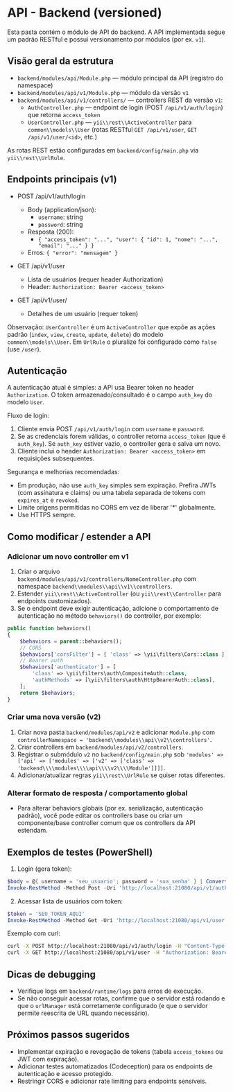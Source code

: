 # API - Backend (versioned)

Esta pasta contém o módulo de API do backend. A API implementada segue um padrão RESTful e possui versionamento por módulos (por ex. `v1`).

## Visão geral da estrutura

- `backend/modules/api/Module.php` — módulo principal da API (registro do namespace)
- `backend/modules/api/v1/Module.php` — módulo da versão `v1`
- `backend/modules/api/v1/controllers/` — controllers REST da versão `v1`:
  - `AuthController.php` — endpoint de login (POST `/api/v1/auth/login`) que retorna `access_token`
  - `UserController.php` — `yii\\rest\\ActiveController` para `common\\models\\User` (rotas RESTful `GET /api/v1/user`, `GET /api/v1/user/<id>`, etc.)

As rotas REST estão configuradas em `backend/config/main.php` via `yii\\rest\\UrlRule`.

## Endpoints principais (v1)

- POST /api/v1/auth/login
  - Body (application/json):
    - `username`: string
    - `password`: string
  - Resposta (200):
    - `{ "access_token": "...", "user": { "id": 1, "nome": "...", "email": "..." } }`
  - Erros: `{ "error": "mensagem" }`

- GET /api/v1/user
  - Lista de usuários (requer header Authorization)
  - Header: `Authorization: Bearer <access_token>`

- GET /api/v1/user/<id>
  - Detalhes de um usuário (requer token)

Observação: `UserController` é um `ActiveController` que expõe as ações padrão (`index`, `view`, `create`, `update`, `delete`) do modelo `common\\models\\User`. Em `UrlRule` o pluralize foi configurado como `false` (use `/user`).

## Autenticação

A autenticação atual é simples: a API usa Bearer token no header `Authorization`. O token armazenado/consultado é o campo `auth_key` do modelo `User`.

Fluxo de login:
1. Cliente envia POST `/api/v1/auth/login` com `username` e `password`.
2. Se as credenciais forem válidas, o controller retorna `access_token` (que é `auth_key`). Se `auth_key` estiver vazio, o controller gera e salva um novo.
3. Cliente inclui o header `Authorization: Bearer <access_token>` em requisições subsequentes.

Segurança e melhorias recomendadas:
- Em produção, não use `auth_key` simples sem expiração. Prefira JWTs (com assinatura e claims) ou uma tabela separada de tokens com `expires_at` e `revoked`.
- Limite origens permitidas no CORS em vez de liberar '*' globalmente.
- Use HTTPS sempre.

## Como modificar / estender a API

### Adicionar um novo controller em v1
1. Criar o arquivo `backend/modules/api/v1/controllers/NomeController.php` com namespace `backend\\modules\\api\\v1\\controllers`.
2. Estender `yii\\rest\\ActiveController` (ou `yii\\rest\\Controller` para endpoints customizados).
3. Se o endpoint deve exigir autenticação, adicione o comportamento de autenticação no método `behaviors()` do controller, por exemplo:

```php
public function behaviors()
{
    $behaviors = parent::behaviors();
    // CORS
    $behaviors['corsFilter'] = [ 'class' => \yii\filters\Cors::class ];
    // Bearer auth
    $behaviors['authenticator'] = [
        'class' => \yii\filters\auth\CompositeAuth::class,
        'authMethods' => [\yii\filters\auth\HttpBearerAuth::class],
    ];
    return $behaviors;
}
```

### Criar uma nova versão (v2)
1. Criar nova pasta `backend/modules/api/v2` e adicionar `Module.php` com `controllerNamespace = 'backend\\modules\\api\\v2\\controllers'`.
2. Criar controllers em `backend/modules/api/v2/controllers`.
3. Registrar o submódulo `v2` no `backend/config/main.php` sob `'modules' => ['api' => ['modules' => ['v2' => ['class' => 'backend\\\\modules\\\\api\\\\v2\\\\Module']]]]`.
4. Adicionar/atualizar regras `yii\\rest\\UrlRule` se quiser rotas diferentes.

### Alterar formato de resposta / comportamento global
- Para alterar behaviors globais (por ex. serialização, autenticação padrão), você pode editar os controllers base ou criar um componente/base controller comum que os controllers da API estendam.

## Exemplos de testes (PowerShell)

1) Login (gera token):

```powershell
$body = @{ username = 'seu_usuario'; password = 'sua_senha' } | ConvertTo-Json
Invoke-RestMethod -Method Post -Uri 'http://localhost:21080/api/v1/auth/login' -Body $body -ContentType 'application/json'
```

2) Acessar lista de usuários com token:

```powershell
$token = 'SEU_TOKEN_AQUI'
Invoke-RestMethod -Method Get -Uri 'http://localhost:21080/api/v1/user' -Headers @{ Authorization = "Bearer $token" }
```

Exemplo com curl:

```bash
curl -X POST http://localhost:21080/api/v1/auth/login -H "Content-Type: application/json" -d '{"username":"user","password":"pass"}'
curl -X GET http://localhost:21080/api/v1/user -H "Authorization: Bearer SEU_TOKEN"
```

## Dicas de debugging
- Verifique logs em `backend/runtime/logs` para erros de execução.
- Se não conseguir acessar rotas, confirme que o servidor está rodando e que o `urlManager` está corretamente configurado (e que o servidor permite reescrita de URL quando necessário).

## Próximos passos sugeridos
- Implementar expiração e revogação de tokens (tabela `access_tokens` ou JWT com expiração).
- Adicionar testes automatizados (Codeception) para os endpoints de autenticação e acesso protegido.
- Restringir CORS e adicionar rate limiting para endpoints sensíveis.
